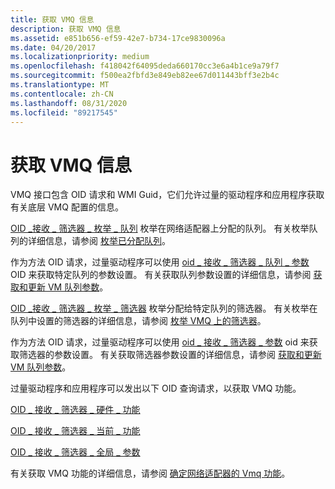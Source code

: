 ```yaml
---
title: 获取 VMQ 信息
description: 获取 VMQ 信息
ms.assetid: e851b656-ef59-42e7-b734-17ce9830096a
ms.date: 04/20/2017
ms.localizationpriority: medium
ms.openlocfilehash: f418042f64095deda660170cc3e6a4b1ce9a79f7
ms.sourcegitcommit: f500ea2fbfd3e849eb82ee67d011443bff3e2b4c
ms.translationtype: MT
ms.contentlocale: zh-CN
ms.lasthandoff: 08/31/2020
ms.locfileid: "89217545"
---
```

# <a name="obtaining-vmq-information"></a>获取 VMQ 信息





VMQ 接口包含 OID 请求和 WMI Guid，它们允许过量的驱动程序和应用程序获取有关底层 VMQ 配置的信息。

[OID \_接收 \_ 筛选器 \_ 枚举 \_ 队列](./oid-receive-filter-enum-queues.md) 枚举在网络适配器上分配的队列。 有关枚举队列的详细信息，请参阅 [枚举已分配队列](enumerating-the-allocated-queues.md)。

作为方法 OID 请求，过量驱动程序可以使用 [oid \_ 接收 \_ 筛选器 \_ 队列 \_ 参数](./oid-receive-filter-queue-parameters.md) OID 来获取特定队列的参数设置。 有关获取队列参数设置的详细信息，请参阅 [获取和更新 VM 队列参数](obtaining-and-updating-vm-queue-parameters.md)。

[OID \_接收 \_ 筛选器 \_ 枚举 \_ 筛选器](./oid-receive-filter-enum-filters.md) 枚举分配给特定队列的筛选器。 有关枚举在队列中设置的筛选器的详细信息，请参阅 [枚举 VMQ 上的筛选器](enumerating-filters-on-a-vmq.md)。

作为方法 OID 请求，过量驱动程序可以使用 [oid \_ 接收 \_ 筛选器 \_ 参数](./oid-receive-filter-parameters.md) oid 来获取筛选器的参数设置。 有关获取筛选器参数设置的详细信息，请参阅 [获取和更新 VM 队列参数](obtaining-and-updating-vm-queue-parameters.md)。

过量驱动程序和应用程序可以发出以下 OID 查询请求，以获取 VMQ 功能。

[OID \_ 接收 \_ 筛选器 \_ 硬件 \_ 功能](./oid-receive-filter-hardware-capabilities.md)

[OID \_ 接收 \_ 筛选器 \_ 当前 \_ 功能](./oid-receive-filter-current-capabilities.md)

[OID \_ 接收 \_ 筛选器 \_ 全局 \_ 参数](./oid-receive-filter-global-parameters.md)

有关获取 VMQ 功能的详细信息，请参阅 [确定网络适配器的 Vmq 功能](determining-the-vmq-capabilities-of-a-network-adapter.md)。

 

